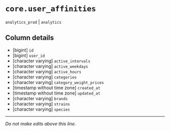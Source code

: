 # `core.user_affinities`
`analytics_prod` | `analytics`

## Column details
* [bigint]    `id`
* [bigint]    `user_id`
* [character varying] `active_intervals`
* [character varying] `active_weekdays`
* [character varying] `active_hours`
* [character varying] `categories`
* [character varying] `category_weight_prices`
* [timestamp without time zone] `created_at`
* [timestamp without time zone] `updated_at`
* [character varying] `brands`
* [character varying] `strains`
* [character varying] `species`

-------------------------------------------------------------------------------
*Do not make edits above this line.*
